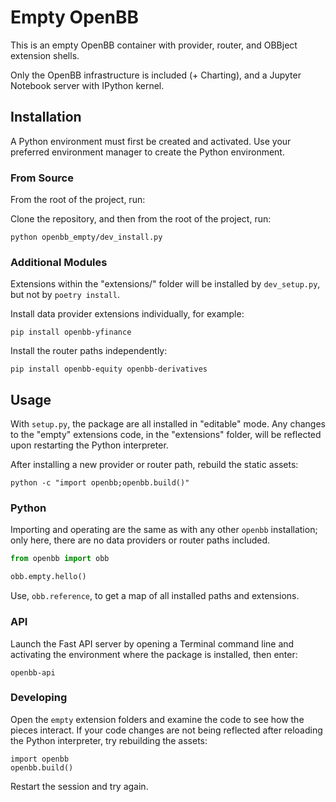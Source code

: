# Empty OpenBB

This is an empty OpenBB container with provider, router, and OBBject extension shells.

Only the OpenBB infrastructure is included (+ Charting), and a Jupyter Notebook server with IPython kernel.

## Installation

A Python environment must first be created and activated. Use your preferred environment manager to create the Python environment.

### From Source

From the root of the project, run:

Clone the repository, and then from the root of the project, run:

```console
python openbb_empty/dev_install.py
```

### Additional Modules

Extensions within the "extensions/" folder will be installed by `dev_setup.py`, but not by `poetry install`.

Install data provider extensions individually, for example:

```console
pip install openbb-yfinance
```

Install the router paths independently:

```console
pip install openbb-equity openbb-derivatives
```

## Usage

With `setup.py`, the package are all installed in "editable" mode. Any changes to the "empty" extensions code, in the "extensions" folder, will be reflected upon restarting the Python interpreter.

After installing a new provider or router path, rebuild the static assets:

```console
python -c "import openbb;openbb.build()"
```

### Python

Importing and operating are the same as with any other `openbb` installation; only here, there are no data providers or router paths included.

```python
from openbb import obb

obb.empty.hello()
```

Use, `obb.reference`, to get a map of all installed paths and extensions.

### API

Launch the Fast API server by opening a Terminal command line and activating the environment where the package is installed, then enter:

```console
openbb-api
```

### Developing

Open the `empty` extension folders and examine the code to see how the pieces interact.
If your code changes are not being reflected after reloading the Python interpreter,
try rebuilding the assets:

```
import openbb
openbb.build()
```

Restart the session and try again.